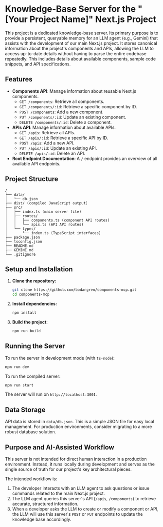 # Knowledge-Base Server for the "[Your Project Name]" Next.js Project

This project is a dedicated knowledge-base server. Its primary purpose is to provide a persistent, queryable memory for an LLM agent (e.g., Gemini) that assists with the development of our main Next.js project. It stores canonical information about the project's components and APIs, allowing the LLM to access up-to-date details without having to parse the entire codebase repeatedly. This includes details about available components, sample code snippets, and API specifications.

## Features

- **Components API**: Manage information about reusable Next.js components.
  - `GET /components`: Retrieve all components.
  - `GET /components/:id`: Retrieve a specific component by ID.
  - `POST /components`: Add a new component.
  - `PUT /components/:id`: Update an existing component.
  - `DELETE /components/:id`: Delete a component.
- **APIs API**: Manage information about available APIs.
  - `GET /apis`: Retrieve all APIs.
  - `GET /apis/:id`: Retrieve a specific API by ID.
  - `POST /apis`: Add a new API.
  - `PUT /apis/:id`: Update an existing API.
  - `DELETE /apis/:id`: Delete an API.
- **Root Endpoint Documentation**: A `/` endpoint provides an overview of all available API endpoints.

## Project Structure

```
/
├── data/
│   └── db.json
├── dist/ (compiled JavaScript output)
├── src/
│   ├── index.ts (main server file)
│   ├── routes/
│   │   ├── components.ts (component API routes)
│   │   └── apis.ts (API API routes)
│   └── types/
│       └── index.ts (TypeScript interfaces)
├── package.json
├── tsconfig.json
├── README.md
├── GEMINI.md
└── .gitignore
```

## Setup and Installation

1.  **Clone the repository:**
    ```bash
    git clone https://github.com/bodangren/components-mcp.git
    cd components-mcp
    ```

2.  **Install dependencies:**
    ```bash
    npm install
    ```

3.  **Build the project:**
    ```bash
    npm run build
    ```

## Running the Server

To run the server in development mode (with `ts-node`):

```bash
npm run dev
```

To run the compiled server:

```bash
npm run start
```

The server will run on `http://localhost:3001`.

## Data Storage

API data is stored in `data/db.json`. This is a simple JSON file for easy local management. For production environments, consider migrating to a more robust database solution.

## Purpose and AI-Assisted Workflow

This server is not intended for direct human interaction in a production environment. Instead, it runs locally during development and serves as the single source of truth for our project's key architectural pieces.

The intended workflow is:
1.  The developer interacts with an LLM agent to ask questions or issue commands related to the main Next.js project.
2.  The LLM agent queries this server's API (`/apis`, `/components`) to retrieve accurate, structured information.
3.  When a developer asks the LLM to create or modify a component or API, the LLM will use this server's `POST` or `PUT` endpoints to update the knowledge base accordingly.
